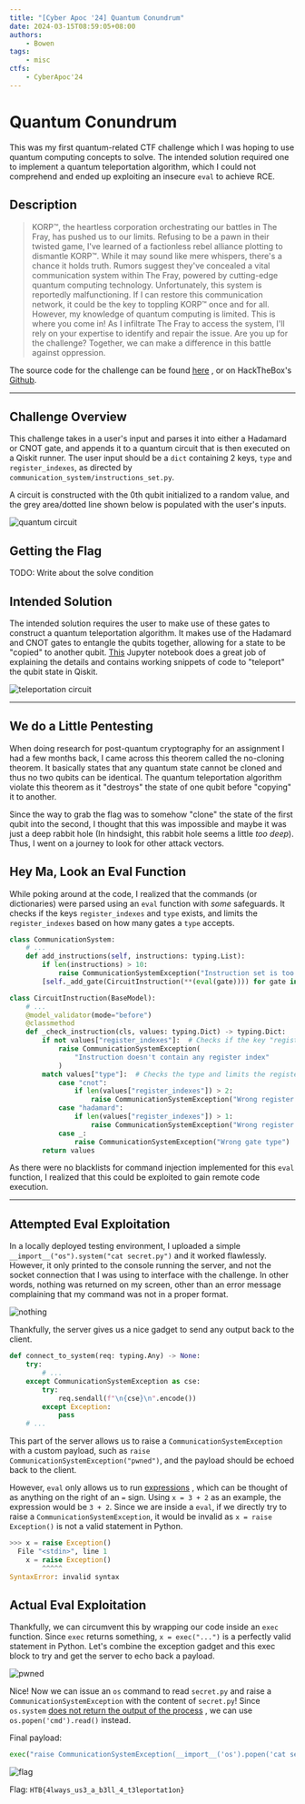 ```yaml
---
title: "[Cyber Apoc '24] Quantum Conundrum"
date: 2024-03-15T08:59:05+08:00
authors:
    - Bowen
tags:
    - misc
ctfs:
    - CyberApoc'24
---
```


# Quantum Conundrum

This was my first quantum-related CTF challenge which I was hoping to use
quantum computing concepts to solve. The intended solution required one to
implement a quantum teleportation algorithm, which I could not comprehend and
ended up exploiting an insecure `eval` to achieve RCE.

## Description

> KORP™, the heartless corporation orchestrating our battles in The Fray,
> has pushed us to our limits. Refusing to be a pawn in their twisted game,
> I've learned of a factionless rebel alliance plotting to dismantle KORP™.
> While it may sound like mere whispers, there's a chance it holds truth.
> Rumors suggest they've concealed a vital communication system within The Fray,
> powered by cutting-edge quantum computing technology. Unfortunately, this
> system is reportedly malfunctioning. If I can restore this communication
> network, it could be the key to toppling KORP™ once and for all. However, my
> knowledge of quantum computing is limited. This is where you come in! As I
> infiltrate The Fray to access the system, I'll rely on your expertise to
> identify and repair the issue. Are you up for the challenge? Together, we can
> make a difference in this battle against oppression.

The source code for the challenge can be found [here](misc_quantum_qonundrum.zip)
, or on HackTheBox's [Github](https://github.com/hackthebox/cyber-apocalypse-2024/tree/main/misc/%5BMedium%5D%20Quantum%20Conundrum).

---

## Challenge Overview

This challenge takes in a user's input and parses it into either a Hadamard
or CNOT gate, and appends it to a quantum circuit that is then executed on a
Qiskit runner. The user input should be a `dict` containing 2 keys, `type` and
`register_indexes`, as directed by `communication_system/instructions_set.py`.

A circuit is constructed with the 0th qubit initialized to a random value,
and the grey area/dotted line shown below is populated with the user's inputs.

![quantum circuit](circuit.png)

## Getting the Flag

TODO: Write about the solve condition

## Intended Solution

The intended solution requires the user to make use of these gates to construct
a quantum teleportation algorithm. It makes use of the Hadamard and CNOT gates
to entangle the qubits together, allowing for a state to be "copied" to another
qubit. [This](https://github.com/qiskit-community/qiskit-community-tutorials/blob/master/Coding_With_Qiskit/ep5_Quantum_Teleportation.ipynb)
Jupyter notebook does a great job of explaining the details and contains working
snippets of code to "teleport" the qubit state in Qiskit.

![teleportation circuit](teleportation.png)

---

## We do a Little Pentesting

When doing research for post-quantum cryptography for an assignment I had a few
months back, I came across this theorem called the no-cloning theorem. It basically
states that any quantum state cannot be cloned and thus no two qubits can be identical.
The quantum teleportation algorithm violate this theorem as it "destroys"
the state of one qubit before "copying" it to another.

Since the way to grab the flag was to somehow "clone" the state of the first
qubit into the second, I thought that this was impossible and maybe it was
just a deep rabbit hole (In hindsight, this rabbit hole seems a little *too deep*).
Thus, I went on a journey to look for other attack vectors.

## Hey Ma, Look an Eval Function

While poking around at the code, I realized that the commands (or dictionaries)
were parsed using an `eval` function with *some* safeguards. It checks if the
keys `register_indexes` and `type` exists, and limits the `register_indexes`
based on how many gates a `type` accepts.

```py
class CommunicationSystem:
    # ...
    def add_instructions(self, instructions: typing.List):
        if len(instructions) > 10:
            raise CommunicationSystemException("Instruction set is too big")
        [self._add_gate(CircuitInstruction(**(eval(gate)))) for gate in instructions]  # Eval here
```

```py
class CircuitInstruction(BaseModel):
    # ...
    @model_validator(mode="before")
    @classmethod
    def _check_instruction(cls, values: typing.Dict) -> typing.Dict:
        if not values["register_indexes"]:  # Checks if the key "register_indexes" exist
            raise CommunicationSystemException(
                "Instruction doesn't contain any register index"
            )
        match values["type"]:  # Checks the type and limits the register indexes
            case "cnot":
                if len(values["register_indexes"]) > 2:
                    raise CommunicationSystemException("Wrong register indexes number")
            case "hadamard":
                if len(values["register_indexes"]) > 1:
                    raise CommunicationSystemException("Wrong register indexes number")
            case _:
                raise CommunicationSystemException("Wrong gate type")
        return values
```

As there were no blacklists for command injection implemented for this
`eval` function, I realized that this could be exploited to gain remote
code execution.

---

## Attempted Eval Exploitation

In a locally deployed testing environment, I uploaded a simple
`__import__("os").system("cat secret.py")` and it worked flawlessly.
However, it only printed to the console running the server, and not the
socket connection that I was using to interface with the challenge.
In other words, nothing was returned on my screen, other than an error
message complaining that my command was not in a proper format.

![nothing](nothing.png)

Thankfully, the server gives us a nice gadget to send any output
back to the client.

```py
def connect_to_system(req: typing.Any) -> None:
    try:
        # ...
    except CommunicationSystemException as cse:
        try:
            req.sendall(f"\n{cse}\n".encode())
        except Exception:
            pass
    # ...
```

This part of the server allows us to raise a `CommunicationSystemException` with a
custom payload, such as `raise CommunicationSystemException("pwned")`, and the
payload should be echoed back to the client.

However, `eval` only allows us to run [expressions](https://stackoverflow.com/questions/2220699/whats-the-difference-between-eval-exec-and-compile)
, which can be thought of as anything on the right of an `=` sign.
Using `x = 3 + 2` as an example, the expression would be `3 + 2`.
Since we are inside a `eval`, if we directly try to raise a
`CommunicationSystemException`, it would be invalid as
`x = raise Exception()` is not a valid statement in Python.

```py
>>> x = raise Exception()
  File "<stdin>", line 1
    x = raise Exception()
        ^^^^^
SyntaxError: invalid syntax
```

## Actual Eval Exploitation

Thankfully, we can circumvent this by wrapping our code inside an `exec` function.
Since `exec` returns something, `x = exec("...")` is a perfectly valid statement
in Python. Let's combine the exception gadget and this exec block to try and
get the server to echo back a payload.

![pwned](pwned.png)

Nice! Now we can issue an `os` command to read `secret.py` and raise a
`CommunicationSystemException` with the content of `secret.py`! Since
`os.system` [does not return the output of the process](https://stackoverflow.com/questions/3503879/assign-output-of-os-system-to-a-variable-and-prevent-it-from-being-displayed-on)
, we can use `os.popen('cmd').read()` instead.

Final payload:

```py
exec("raise CommunicationSystemException(__import__('os').popen('cat secret.py').read())")
```

![flag](flag.png)

Flag: `HTB{4lways_us3_a_b3ll_4_t3leportat1on}`
